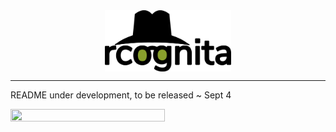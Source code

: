 <img src="./rcognita-logo.png" width=40% height=40% style="display: block; margin: 0 auto;"/>

--- 
README under development, to be released ~ Sept 4

<img src="./data-standard.gif" width=70% height=70% />

